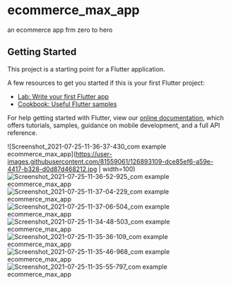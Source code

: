 # ecommerce_max_app

an ecommerce app frm zero to hero

## Getting Started

This project is a starting point for a Flutter application.

A few resources to get you started if this is your first Flutter project:

- [Lab: Write your first Flutter app](https://flutter.dev/docs/get-started/codelab)
- [Cookbook: Useful Flutter samples](https://flutter.dev/docs/cookbook)

For help getting started with Flutter, view our
[online documentation](https://flutter.dev/docs), which offers tutorials,
samples, guidance on mobile development, and a full API reference.

![Screenshot_2021-07-25-11-36-37-430_com example ecommerce_max_app](https://user-images.githubusercontent.com/81559061/126893109-dce85ef6-a59e-4417-b328-d0d87d468212.jpg | width=100) 
![Screenshot_2021-07-25-11-36-52-925_com example ecommerce_max_app](https://user-images.githubusercontent.com/81559061/126893110-9952ebf2-bfdd-4198-8e65-0ba5e316e6df.jpg)
![Screenshot_2021-07-25-11-37-04-229_com example ecommerce_max_app](https://user-images.githubusercontent.com/81559061/126893112-cba663fd-8e15-4818-9203-da5bd72891e8.jpg)
![Screenshot_2021-07-25-11-37-06-504_com example ecommerce_max_app](https://user-images.githubusercontent.com/81559061/126893115-0453c256-4cbf-4b10-9d56-d57207cb6dca.jpg)
![Screenshot_2021-07-25-11-34-48-503_com example ecommerce_max_app](https://user-images.githubusercontent.com/81559061/126893116-7ddc0079-d998-4616-a40d-3fa70d8c3f55.jpg)
![Screenshot_2021-07-25-11-35-36-109_com example ecommerce_max_app](https://user-images.githubusercontent.com/81559061/126893117-59d4c627-f8eb-4b98-a38e-801654937f37.jpg)
![Screenshot_2021-07-25-11-35-46-968_com example ecommerce_max_app](https://user-images.githubusercontent.com/81559061/126893118-275c2caa-4d29-483f-8970-c32067325926.jpg)
![Screenshot_2021-07-25-11-35-55-797_com example ecommerce_max_app](https://user-images.githubusercontent.com/81559061/126893119-57280555-c974-49c9-8bd8-542e9d4f5a50.jpg)
